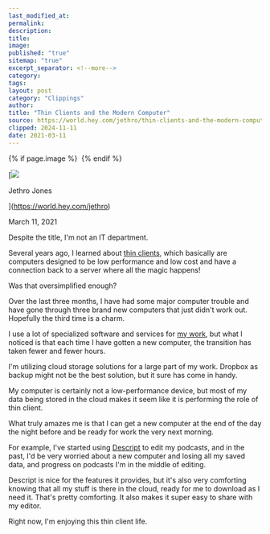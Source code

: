 ```yaml
---
last_modified_at: 
permalink: 
description: 
title: 
image: 
published: "true"
sitemap: "true"
excerpt_separator: <!--more-->
category: 
tags: 
layout: post
category: "Clippings"
author: 
title: "Thin Clients and the Modern Computer"
source: https://world.hey.com/jethro/thin-clients-and-the-modern-computer-a695c492
clipped: 2024-11-11
date: 2021-03-11
---
```



{% if page.image %} <img src="{{ page.image }}" alt=""> {% endif %}

[![](https://world.hey.com/jethro/avatar-40bd048fb7cc6850d42ef0957b5f0c498bfea84d)

Jethro Jones

](https://world.hey.com/jethro)

March 11, 2021

Despite the title, I'm not an IT department.

Several years ago, I learned about [thin clients](https://en.wikipedia.org/wiki/Thin_client), which basically are computers designed to be low performance and low cost and have a connection back to a server where all the magic happens!

Was that oversimplified enough?

Over the last three months, I have had some major computer trouble and have gone through three brand new computers that just didn't work out. Hopefully the third time is a charm.

I use a lot of specialized software and services for [my work](https://jethrojones.com/), but what I noticed is that each time I have gotten a new computer, the transition has taken fewer and fewer hours.

I'm utilizing cloud storage solutions for a large part of my work. Dropbox as backup might not be the best solution, but it sure has come in handy.

My computer is certainly not a low-performance device, but most of my data being stored in the cloud makes it seem like it is performing the role of thin client.

What truly amazes me is that I can get a new computer at the end of the day the night before and be ready for work the very next morning.

For example, I've started using [Descript](https://descript.com/) to edit my podcasts, and in the past, I'd be very worried about a new computer and losing all my saved data, and progress on podcasts I'm in the middle of editing. 

Descript is nice for the features it provides, but it's also very comforting knowing that all my stuff is there in the cloud, ready for me to download as I need it. That's pretty comforting. It also makes it super easy to share with my editor. 

Right now, I'm enjoying this thin client life.